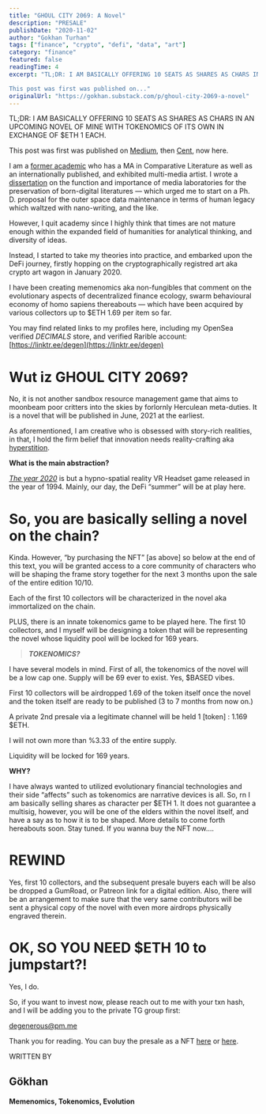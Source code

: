 ```yaml
---
title: "GHOUL CITY 2069: A Novel"
description: "PRESALE"
publishDate: "2020-11-02"
author: "Gokhan Turhan"
tags: ["finance", "crypto", "defi", "data", "art"]
category: "finance"
featured: false
readingTime: 4
excerpt: "TL;DR: I AM BASICALLY OFFERING 10 SEATS AS SHARES AS CHARS IN AN UPCOMING NOVEL OF MINE WITH TOKENOMICS OF ITS OWN IN EXCHANGE OF $ETH 1 EACH.

This post was first was published on..."
originalUrl: "https://gokhan.substack.com/p/ghoul-city-2069-a-novel"
---
```


TL;DR: I AM BASICALLY OFFERING 10 SEATS AS SHARES AS CHARS IN AN UPCOMING NOVEL OF MINE WITH TOKENOMICS OF ITS OWN IN EXCHANGE OF $ETH 1 EACH.

This post was first was published on [Medium](https://gigabvgatti.medium.com/ghoul-city-2069-a-novel-f3ecd483b586), then [Cent](https://beta.cent.co/goekhanturhan/+fjd8y7), now here.

I am a [former academic](https://independentresearcher.academia.edu/G%C3%B6khanTurhan) who has a MA in Comparative Literature as well as an internationally published, and exhibited multi-media artist. I wrote a [dissertation](https://elmcip.net/person/gokhan-turhan) on the function and importance of media laboratories for the preservation of born-digital literatures — which urged me to start on a Ph. D. proposal for the outer space data maintenance in terms of human legacy which waltzed with nano-writing, and the like.

However, I quit academy since I highly think that times are not mature enough within the expanded field of humanities for analytical thinking, and diversity of ideas.

Instead, I started to take my theories into practice, and embarked upon the DeFi journey, firstly hopping on the cryptographically registred art aka crypto art wagon in January 2020.

I have been creating memenomics aka non-fungibles that comment on the evolutionary aspects of decentralized finance ecology, swarm behavioural economy of homo sapiens thereabouts — which have been acquired by various collectors up to $ETH 1.69 per item so far.

You may find related links to my profiles here, including my OpenSea verified *DECIMALS* store, and verified Rarible account: [https://linktr.ee/degen](https://linktr.ee/degen)

# Wut iz GHOUL CITY 2069?

No, it is not another sandbox resource management game that aims to moonbeam poor critters into the skies by forlornly Herculean meta-duties. It is a novel that will be published in June, 2021 at the earliest.

As aforementioned, I am creative who is obsessed with story-rich realities, in that, I hold the firm belief that innovation needs reality-crafting aka [hyperstition](http://hyperstition.org/).

**What is the main abstraction?**

*[The year 2020](https://gokhan.substack.com/p/1992-part-1)* is but a hypno-spatial reality VR Headset game released in the year of 1994. Mainly, our day, the DeFi “summer” will be at play here.

# So, you are basically selling a novel on the chain?

Kinda. However, “by purchasing the NFT” [as above] so below at the end of this text, you will be granted access to a core community of characters who will be shaping the frame story together for the next 3 months upon the sale of the entire edition 10/10.

Each of the first 10 collectors will be characterized in the novel aka immortalized on the chain.

PLUS, there is an innate tokenomics game to be played here. The first 10 collectors, and I myself will be designing a token that will be representing the novel whose liquidity pool will be locked for 169 years.

>
> ***TOKENOMICS?***
>

I have several models in mind. First of all, the tokenomics of the novel will be a low cap one. Supply will be 69 ever to exist. Yes, $BASED vibes.

First 10 collectors will be airdropped 1.69 of the token itself once the novel and the token itself are ready to be published (3 to 7 months from now on.)

A private 2nd presale via a legitimate channel will be held 1 [token] : 1.169 $ETH.

I will not own more than %3.33 of the entire supply.

Liquidity will be locked for 169 years.

**WHY?**

I have always wanted to utilized evolutionary financial technologies and their side “affects” such as tokenomics are narrative devices is all. So, rn I am basically selling shares as character per $ETH 1. It does not guarantee a multisig, however, you will be one of the elders within the novel itself, and have a say as to how it is to be shaped. More details to come forth hereabouts soon. Stay tuned. If you wanna buy the NFT now….

# REWIND

Yes, first 10 collectors, and the subsequent presale buyers each will be also be dropped a GumRoad, or Patreon link for a digital edition. Also, there will be an arrangement to make sure that the very same contributors will be sent a physical copy of the novel with even more airdrops physically engraved therein.

# OK, SO YOU NEED $ETH 10 to jumpstart?!

Yes, I do.

So, if you want to invest now, please reach out to me with your txn hash, and I will be adding you to the private TG group first:

degenerous@pm.me

Thank you for reading. You can buy the presale as a NFT [here](https://opensea.io/assets/0xd07dc4262bcdbf85190c01c996b4c06a461d2430/66861) or [here](https://app.rarible.com/token/0xd07dc4262bcdbf85190c01c996b4c06a461d2430:66861:0x36de990133d36d7e3df9a820aa3ede5a2320de71).

WRITTEN BY

## Gökhan

#### Memenomics, Tokenomics, Evolution